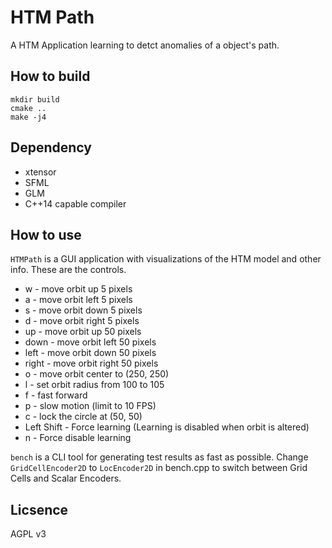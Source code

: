 # HTM Path
A HTM Application learning to detct anomalies of a object's path.

## How to  build
```
mkdir build
cmake ..
make -j4
```

## Dependency
 * xtensor
 * SFML
 * GLM
 * C++14 capable compiler

## How to use

`HTMPath` is a GUI application with visualizations of the HTM model and other info.
These are the controls.

* w - move orbit up 5 pixels
* a - move orbit left 5 pixels
* s - move orbit down 5 pixels
* d - move orbit right 5 pixels
* up - move orbit up 50 pixels
* down - move orbit left 50 pixels
* left - move orbit down 50 pixels
* right - move orbit right 50 pixels
* o - move orbit center to (250, 250)
* l - set orbit radius from 100 to 105
* f - fast forward
* p - slow motion (limit to 10 FPS)
* c - lock the circle at (50, 50)
* Left Shift - Force learning (Learning is disabled when orbit is altered)
* n - Force disable learning

`bench` is a CLI tool for generating test results as fast as possible. Change `GridCellEncoder2D` to `LocEncoder2D` in bench.cpp to switch between Grid Cells and Scalar Encoders.

## Licsence
AGPL v3